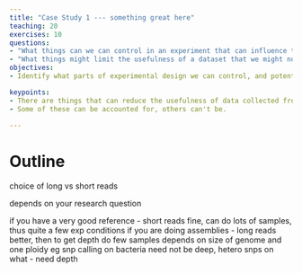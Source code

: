 ```yaml
---
title: "Case Study 1 --- something great here"
teaching: 20
exercises: 10
questions:
- "What things can we can control in an experiment that can influence the power of the dataset?"
- "What things might limit the usefulness of a dataset that we might not be able to control?"
objectives:
- Identify what parts of experimental design we can control, and potential areas that will impact on the usefulness of the data collected, but we have no control over

keypoints:
- There are things that can reduce the usefulness of data collected from a experiment downstream
- Some of these can be accounted for, others can't be.

---
```



# Outline
choice of long vs short reads

depends on your research question

if you have a very good reference - short reads fine, can do lots of samples, thus quite a few exp conditions
if you are doing assemblies - long reads better, then to get depth do few samples
depends on size of genome and one ploidy
eg snp calling on bacteria need not be deep, hetero snps on what - need depth
